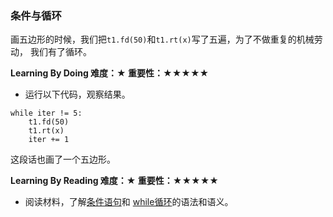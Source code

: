 ### 条件与循环

画五边形的时候，我们把`t1.fd(50)`和`t1.rt(x)`写了五遍，为了不做重复的机械劳动，
我们有了循环。

**Learning By Doing 难度：★ 重要性：★★★★★**

- 运行以下代码，观察结果。
```iter = 0
while iter != 5:
    t1.fd(50)
    t1.rt(x)
    iter += 1
```
这段话也画了一个五边形。

**Learning By Reading 难度：★ 重要性：★★★★★**

- 阅读材料，了解[条件语句](http://blog.csdn.net/leexide/article/details/17359943)和
[while循环](http://www.runoob.com/python3/python3-loop.html)的语法和语义。
